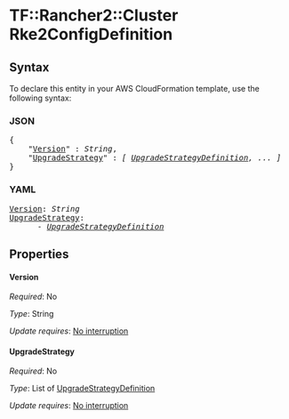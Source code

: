 # TF::Rancher2::Cluster Rke2ConfigDefinition

## Syntax

To declare this entity in your AWS CloudFormation template, use the following syntax:

### JSON

<pre>
{
    "<a href="#version" title="Version">Version</a>" : <i>String</i>,
    "<a href="#upgradestrategy" title="UpgradeStrategy">UpgradeStrategy</a>" : <i>[ <a href="upgradestrategydefinition.md">UpgradeStrategyDefinition</a>, ... ]</i>
}
</pre>

### YAML

<pre>
<a href="#version" title="Version">Version</a>: <i>String</i>
<a href="#upgradestrategy" title="UpgradeStrategy">UpgradeStrategy</a>: <i>
      - <a href="upgradestrategydefinition.md">UpgradeStrategyDefinition</a></i>
</pre>

## Properties

#### Version

_Required_: No

_Type_: String

_Update requires_: [No interruption](https://docs.aws.amazon.com/AWSCloudFormation/latest/UserGuide/using-cfn-updating-stacks-update-behaviors.html#update-no-interrupt)

#### UpgradeStrategy

_Required_: No

_Type_: List of <a href="upgradestrategydefinition.md">UpgradeStrategyDefinition</a>

_Update requires_: [No interruption](https://docs.aws.amazon.com/AWSCloudFormation/latest/UserGuide/using-cfn-updating-stacks-update-behaviors.html#update-no-interrupt)

